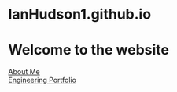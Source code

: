 # IanHudson1.github.io
# Welcome to the website 
[About Me](https://IanHudson1.github.io/aboutme.html) <br>
[Engineering Portfolio](https://IanHudson1.github.io/engportfolio.html)
